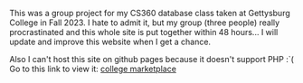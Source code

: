 This was a group project for my CS360 database class taken at Gettysburg College in Fall 2023. I hate to admit it, but my group (three people) really procrastinated and this whole site is put together within 48 hours...     I will update and improve this website when I get a chance.

Also I can't host this site on github pages because it doesn't support PHP :`(
Go to this link to view it: [college marketplace]([cs.gettysburg.edu/~tangyi02/](http://cs.gettysburg.edu/~tangyi02/Projects/collegeMarketplace/))
